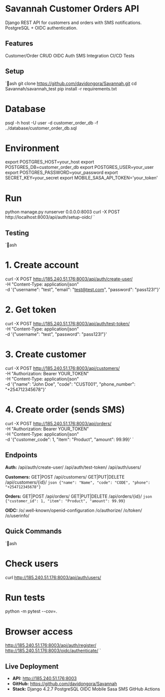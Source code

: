 ﻿# Savannah Customer Orders API

Django REST API for customers and orders with SMS notifications. PostgreSQL + OIDC authentication.

## Features
 Customer/Order CRUD   OIDC Auth   SMS Integration   CI/CD   Tests

## Setup

`ash
git clone https://github.com/davidongora/Savannah.git
cd Savannah/savannah_test
pip install -r requirements.txt

# Database
psql -h host -U user -d customer_order_db -f ../database/customer_order_db.sql

# Environment
export POSTGRES_HOST=your_host
export POSTGRES_DB=customer_order_db
export POSTGRES_USER=your_user
export POSTGRES_PASSWORD=your_password
export SECRET_KEY=your_secret
export MOBILE_SASA_API_TOKEN='your_token'

# Run
python manage.py runserver 0.0.0.0:8003
curl -X POST http://localhost:8003/api/auth/setup-oidc/
`

## Testing

`ash
# 1. Create account
curl -X POST http://185.240.51.176:8003/api/auth/create-user/ \
  -H "Content-Type: application/json" \
  -d '{"username": "test", "email": "test@test.com", "password": "pass123!"}'

# 2. Get token
curl -X POST http://185.240.51.176:8003/api/auth/test-token/ \
  -H "Content-Type: application/json" \
  -d '{"username": "test", "password": "pass123!"}'

# 3. Create customer
curl -X POST http://185.240.51.176:8003/api/customers/ \
  -H "Authorization: Bearer YOUR_TOKEN" \
  -H "Content-Type: application/json" \
  -d '{"name": "John Doe", "code": "CUST001", "phone_number": "+254712345678"}'

# 4. Create order (sends SMS)
curl -X POST http://185.240.51.176:8003/api/orders/ \
  -H "Authorization: Bearer YOUR_TOKEN" \
  -H "Content-Type: application/json" \
  -d '{"customer_code": 1, "item": "Product", "amount": 99.99}'
`

## Endpoints

**Auth:** /api/auth/create-user/  /api/auth/test-token/  /api/auth/users/

**Customers:** GET|POST /api/customers/  GET|PUT|DELETE /api/customers/{id}/
`json
{"name": "Name", "code": "CODE", "phone": "+254712345678"}
`

**Orders:** GET|POST /api/orders/  GET|PUT|DELETE /api/orders/{id}/
`json
{"customer_id": 1, "item": "Product", "amount": 99.99}
`

**OIDC:** /o/.well-known/openid-configuration  /o/authorize/  /o/token/  /o/userinfo/

## Quick Commands

`ash
# Check users
curl http://185.240.51.176:8003/api/auth/users/

# Run tests
python -m pytest --cov=.

# Browser access
http://185.240.51.176:8003/api/auth/register/
http://185.240.51.176:8003/oidc/authenticate/
`

## Live Deployment
- **API:** http://185.240.51.176:8003
- **GitHub:** https://github.com/davidongora/Savannah
- **Stack:** Django 4.2.7  PostgreSQL  OIDC  Mobile Sasa SMS  GitHub Actions
